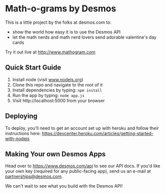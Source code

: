 Math-o-grams by Desmos
======================

This is a little project by the folks at desmos.com to:
* show the world how easy it is to use the Desmos API
* let the math nerds and math nerd lovers send adorable valentine's day cards

Try it out live at http://www.mathogram.com

Quick Start Guide
-------

1. Install node (visit www.nodejs.org)
2. Clone this repo and navigate to the root of it
3. Install dependencies by typing: `npm install`
4. Run the app by typing: `node app.js`
5. Visit http://localhost:5000 from your browser

Deploying
---------

To deploy, you'll need to get an account set up with heroku and follow their instructions here: https://devcenter.heroku.com/articles/getting-started-with-nodejs

Making Your own Desmos Apps
---------
Head over to https://www.desmos.com/api to see our API docs. If you'd like your own key (required for any public-facing app), send us an e-mail at partnerships@desmos.com. 

We can't wait to see what you build with the Desmos API!
